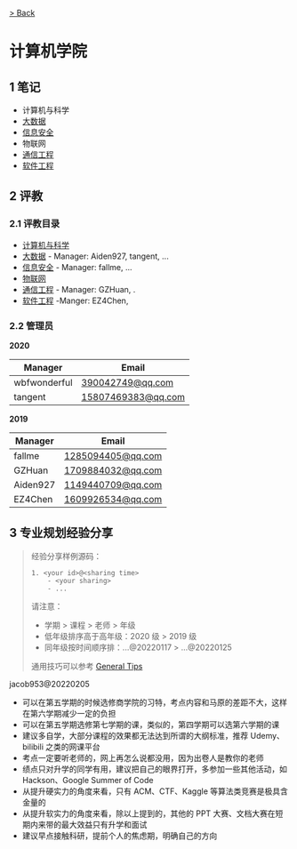 [> Back](../../../README.md#2-项目目录)

# 计算机学院

## 1 笔记

- 计算机与科学
- [大数据](./bigdata/README.md)
- [信息安全](./security/README.md)
- 物联网
- [通信工程](./communication/README.md)
- [软件工程](./software/README.md)

## 2 评教

### 2.1 评教目录

- [计算机与科学](../../evaluation/cse/science/README.md)
- [大数据](../../evaluation/cse/bigdata/README.md) - Manager: Aiden927, tangent, ...
- [信息安全](../../evaluation/cse/security/README.md) - Manager: fallme, ...
- [物联网](../../evaluation/cse/iot/README.md)
- [通信工程](../../evaluation/cse/communication/README.md) - Manager: GZHuan, .
- [软件工程](../../evaluation/cse/software/README.md)  -Manger: EZ4Chen,

### 2.2 管理员

**2020**

| Manager      | Email              |
| ------------ | ------------------ |
| wbfwonderful | 390042749@qq.com   |
| tangent      | 15807469383@qq.com |

**2019**

| Manager  | Email             |
| -------- | ----------------- |
| fallme   | 1285094405@qq.com |
| GZHuan   | 1709884032@qq.com |
| Aiden927 | 1149440709@qq.com |
| EZ4Chen  | 1609926534@qq.com |

## 3 专业规划经验分享

> 经验分享样例源码：
>
> ```
> 1. <your id>@<sharing time>
>     - <your sharing>
>     - ...
> ```
> 请注意：
> - 学期 > 课程 > 老师 > 年级
> - 低年级排序高于高年级：2020 级 > 2019 级
> - 同年级按时间顺序排：...@20220117 > ...@20220125
> 
> 通用技巧可以参考 [General Tips](../../global/GENERALTIPS.md)

jacob953@20220205

- 可以在第五学期的时候选修商学院的习特，考点内容和马原的差距不大，这样在第六学期减少一定的负担
- 可以在第五学期选修第七学期的课，类似的，第四学期可以选第六学期的课
- 建议多自学，大部分课程的效果都无法达到所谓的大纲标准，推荐 Udemy、bilibili 之类的网课平台
- 考点一定要听老师的，网上再怎么说都没用，因为出卷人是教你的老师
- 绩点只对升学的同学有用，建议把自己的眼界打开，多参加一些其他活动，如 Hackson、Google Summer of Code
- 从提升硬实力的角度来看，只有 ACM、CTF、Kaggle 等算法类竞赛是极具含金量的
- 从提升软实力的角度来看，除以上提到的，其他的 PPT 大赛、文档大赛在短期内来带的最大效益只有升学和面试
- 建议早点接触科研，提前个人的焦虑期，明确自己的方向
